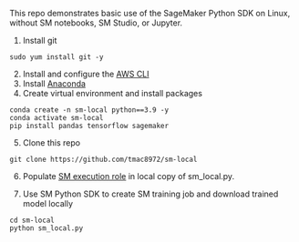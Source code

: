 This repo demonstrates basic use of the SageMaker Python SDK on Linux, without SM notebooks, SM Studio, or Jupyter.

1. Install git
```
sudo yum install git -y
```
2. Install and configure the [AWS CLI](https://docs.aws.amazon.com/cli/latest/userguide/cli-chap-getting-started.html)
3. Install [Anaconda](https://www.anaconda.com/)
4. Create virtual environment and install packages
```
conda create -n sm-local python==3.9 -y
conda activate sm-local
pip install pandas tensorflow sagemaker
```
5. Clone this repo
```
git clone https://github.com/tmac8972/sm-local
```
6. Populate [SM execution role](https://github.com/tmac8972/sm-local/blob/bd4343572de8649f00145b03abe1ead33ab65d2c/sm_local.py#L5) in local copy of sm_local.py. 

7. Use SM Python SDK to create SM training job and download trained model locally
```
cd sm-local
python sm_local.py
```

